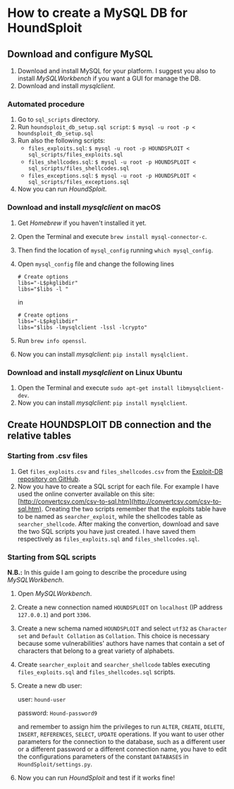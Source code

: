 # How to create a MySQL DB for HoundSploit

## Download and configure MySQL

1. Download and install MySQL for your platform. I suggest you also to install _MySQLWorkbench_ if you want a GUI for
manage the DB.
2. Download and install _mysqlclient_.

### Automated procedure

1. Go to `sql_scripts` directory.
2. Run `houndsploit_db_setup.sql script`: `$ mysql -u root -p < houndsploit_db_setup.sql`
3. Run also the following scripts:
    * `files_exploits.sql`: `$ mysql -u root -p HOUNDSPLOIT < sql_scripts/files_exploits.sql`
    * `files_shellcodes.sql`: `$ mysql -u root -p HOUNDSPLOIT < sql_scripts/files_shellcodes.sql`
    * `files_exceptions.sql`: `$ mysql -u root -p HOUNDSPLOIT < sql_scripts/files_exceptions.sql`
4. Now you can run _HoundSploit_.

### Download and install _mysqlclient_ on macOS
1. Get _Homebrew_ if you haven't installed it yet.
2. Open the Terminal and execute `brew install mysql-connector-c`.
3. Then find the location of `mysql_config` running `which mysql_config`.
4. Open `mysql_config` file and change the following lines
    ```
    # Create options 
    libs="-L$pkglibdir"
    libs="$libs -l "
    ```

    in

    ```
    # Create options 
    libs="-L$pkglibdir"
    libs="$libs -lmysqlclient -lssl -lcrypto"
    ```
5. Run `brew info openssl`.
6. Now you can install _mysqlclient_: `pip install mysqlclient.`

### Download and install _mysqlclient_ on Linux Ubuntu
1. Open the Terminal and execute `sudo apt-get install libmysqlclient-dev`.
2. Now you can install _mysqlclient_: `pip install mysqlclient`.

## Create HOUNDSPLOIT DB connection and the relative tables

### Starting from .csv files
1. Get `files_exploits.csv` and `files_shellcodes.csv` from the
[Exploit-DB repository on GitHub](https://github.com/offensive-security/exploitdb).
2. Now you have to create a SQL script for each file. For example I have used the online converter available on this
site: [http://convertcsv.com/csv-to-sql.htm](http://convertcsv.com/csv-to-sql.htm). Creating the two scripts remember
that the exploits table have to be named as `searcher_exploit`, while the shellcodes table as `searcher_shellcode`.
After making the convertion, download and save the two SQL scripts you have just created. I have saved them respectively
as `files_exploits.sql` and `files_shellcodes.sql`. 

### Starting from SQL scripts

**N.B.:** In this guide I am going to describe the procedure using _MySQLWorkbench_.

1. Open _MySQLWorkbench_.
2. Create a new connection named `HOUNDSPLOIT` on `localhost` (IP address `127.0.0.1`) and port `3306`.
3. Create a new schema named `HOUNDSPLOIT` and select `utf32` as `Character set` and `Default Collation` as `Collation`.
This choice is necessary because some vulnerabilities' authors have names that contain a set of characters that belong
to a great variety of alphabets.
4. Create `searcher_exploit` and `searcher_shellcode` tables executing `files_exploits.sql` and `files_shellcodes.sql`
scripts.
5. Create a new db user:

    user: `hound-user`

    password: `Hound-password9`

    and remember to assign him the privileges to run `ALTER`, `CREATE`, `DELETE`, `INSERT`, `REFERENCES`, `SELECT`, `UPDATE` operations.
    If you want to user other parameters for the connection to the database, such as a different user or a different
    password or a different connection name, you have to edit the configurations parameters of the constant `DATABASES`
    in `HoundSploit/settings.py`.
6. Now you can run _HoundSploit_ and test if it works fine!


